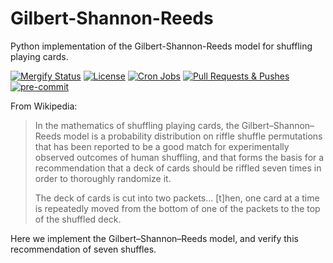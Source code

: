 # Gilbert-Shannon-Reeds

Python implementation of the Gilbert-Shannon-Reeds model for shuffling playing cards.

[![Mergify Status](https://img.shields.io/endpoint.svg?url=https://gh.mergify.io/badges/proinsias/gilbert-shannon-reeds&style=flat)](https://mergify.io)
[![License](https://img.shields.io/github/license/proinsias/gilbert-shannon-reeds.svg)](https://github.com/proinsias/gilbert-shannon-reeds/blob/master/LICENSE)
[![Cron Jobs](https://github.com/proinsias/gilbert-shannon-reeds/workflows/Cron%20Jobs/badge.svg)](https://github.com/proinsias/gilbert-shannon-reeds/actions/workflows/cronjobs.yml)
[![Pull Requests & Pushes](https://github.com/proinsias/gilbert-shannon-reeds/workflows/Pull%20Requests%20%26%20Pushes/badge.svg)](https://github.com/proinsias/gilbert-shannon-reeds/actions/workflows/pull-requests-and-pushes.yml)
[![pre-commit](https://img.shields.io/badge/pre--commit-enabled-brightgreen?logo=pre-commit&logoColor=white)](https://github.com/pre-commit/pre-commit)

From Wikipedia:

> In the mathematics of shuffling playing cards,
> the Gilbert–Shannon–Reeds model is a probability distribution on riffle shuffle permutations
> that has been reported to be a good match for experimentally observed outcomes of human shuffling,
> and that forms the basis for a recommendation
> that a deck of cards should be riffled seven times in order to thoroughly randomize it.
>
> The deck of cards is cut into two packets...
> \[t\]hen, one card at a time is repeatedly moved
> from the bottom of one of the packets to the top of the shuffled deck.

Here we implement the Gilbert–Shannon–Reeds model, and verify this recommendation of seven shuffles.
